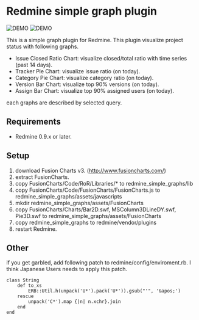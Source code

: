 Redmine simple graph plugin
=====

![DEMO](https://assets1.github.com/img/7af8408b064fa0b6ca9c2021b9634d1084266466?repo=&url=http%3A%2F%2Ffarm3.static.flickr.com%2F2802%2F4394754667_6032e76879.jpg&path=)
![DEMO](https://assets2.github.com/img/f2d01019a6e1ff3c4063d68a5ff6814a0e1b248f?repo=&url=http%3A%2F%2Ffarm3.static.flickr.com%2F2695%2F4395521436_1f2db589a0.jpg&path=)

This is a simple graph plugin for Redmine.
This plugin visualize project status with following graphs.

- Issue Closed Ratio Chart: visualize closed/total ratio with time series (past 14 days). 
- Tracker Pie Chart: visualize issue ratio (on today).
- Category Pie Chart: visualize category ratio (on today).
- Version Bar Chart: visualize top 90% versions (on today).
- Assign Bar Chart: visualize top 90% assigned users (on today).

each graphs are described by selected query.


Requirements
-----

- Redmine 0.9.x or later.


Setup
-----

1. download Fusion Charts v3. (http://www.fusioncharts.com/)
2. extract FusionCharts.
3. copy FusionCharts/Code/RoR/Libraries/* to redmine_simple_graphs/lib
4. copy FusionCharts/Code/FusionCharts/FusionCharts.js to redmine_simple_graphs/assets/javascripts
5. mkdir redmine_simple_graphs/assets/FusionCharts
6. copy FusionCharts/Charts/Bar2D.swf, MSColumn3DLineDY.swf, Pie3D.swf to redmine_simple_graphs/assets/FusionCharts
7. copy redmine_simple_graphs to redmine/vendor/plugins
8. restart Redmine.
 

Other
-----

if you get garbled, add following patch to redmine/config/enviroment.rb.
I think Japanese Users needs to apply this patch.
 
	class String
		def to_xs
			ERB::Util.h(unpack('U*').pack('U*')).gsub("'", '&apos;')
		rescue
			unpack('C*').map {|n| n.xchr}.join
		end
	end